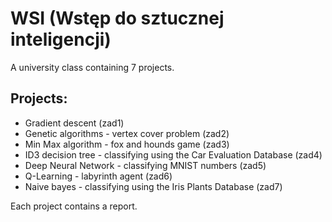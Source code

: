 # WSI (Wstęp do sztucznej inteligencji)

A university class containing 7 projects.

## Projects:
- Gradient descent (zad1)
- Genetic algorithms - vertex cover problem (zad2)
- Min Max algorithm - fox and hounds game (zad3)
- ID3 decision tree - classifying using the Car Evaluation Database (zad4)
- Deep Neural Network - classifying MNIST numbers (zad5)
- Q-Learning - labyrinth agent (zad6)
- Naive bayes - classifying using the Iris Plants Database (zad7)

Each project contains a report.
